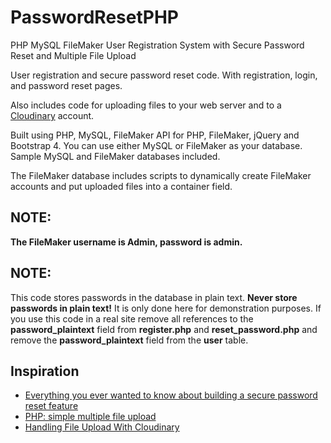 # PasswordResetPHP
PHP MySQL FileMaker User Registration System with Secure Password Reset and Multiple File Upload

User registration and secure password reset code.
With registration, login, and password reset pages.

Also includes code for uploading files to your web server and to a <a href="https://cloudinary.com/">Cloudinary</a> account.

Built using PHP, MySQL, FileMaker API for PHP, FileMaker, jQuery and Bootstrap 4.
You can use either MySQL or FileMaker as your database. Sample MySQL and FileMaker databases included.

The FileMaker database includes scripts to dynamically create FileMaker accounts and put uploaded files into a container field.


<h2>NOTE:</h2>
<strong>The FileMaker username is Admin, password is admin.</strong>

 
<h2>NOTE:</h2> 
This code stores passwords in the database in plain text. <strong>Never store passwords in plain text!</strong> It is only done here for demonstration purposes. If you use this code in a real site remove all references to the <strong>password_plaintext</strong> field from <strong>register.php</strong> and <strong>reset_password.php</strong> and remove the <strong>password_plaintext</strong> field from the <strong>user</strong> table.


<h2>Inspiration</h2>
<ul>
<li><a href="https://www.troyhunt.com/everything-you-ever-wanted-to-know/" target="_blank">Everything you ever wanted to know about building a secure password reset feature</a></li>

<li><a href="https://gist.github.com/N-Porsh/7766039">PHP: simple multiple file upload</a></li>

<li><a href="https://cloudinary.com/blog/file_upload_with_php#handling_file_upload_with_cloudinary
">Handling File Upload With Cloudinary</a></li>
</ul>
